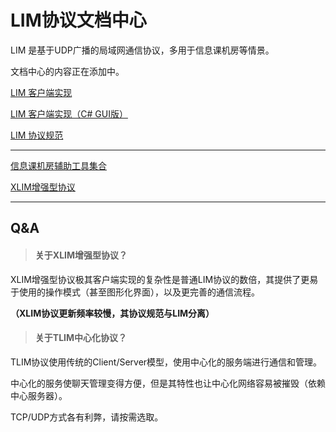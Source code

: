 # LIM协议文档中心

LIM 是基于UDP广播的局域网通信协议，多用于信息课机房等情景。

文档中心的内容正在添加中。

[LIM 客户端实现](https://github.com/DreamDevelopmentTeam/LIM-Client)

[LIM 客户端实现（C# GUI版）](https://github.com/DreamDevelopmentTeam/LIM-Client-CSharp)

[LIM 协议规范](https://github.com/DreamDevelopmentTeam/LIM-Protocol)

---

[信息课机房辅助工具集合](https://github.com/DreamDevelopmentTeam/StudentLIM)

[XLIM增强型协议](https://github.com/DreamDevelopmentTeam/XLIM-Client)

---

## Q&A

> #### 关于XLIM增强型协议？

XLIM增强型协议极其客户端实现的复杂性是普通LIM协议的数倍，其提供了更易于使用的操作模式（甚至图形化界面），以及更完善的通信流程。

**（XLIM协议更新频率较慢，其协议规范与LIM分离）**

> #### 关于TLIM中心化协议？

TLIM协议使用传统的Client/Server模型，使用中心化的服务端进行通信和管理。

中心化的服务使聊天管理变得方便，但是其特性也让中心化网络容易被摧毁（依赖中心服务器）。

TCP/UDP方式各有利弊，请按需选取。
